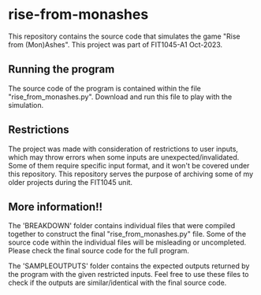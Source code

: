 # rise-from-monashes
This repository contains the source code that simulates the game "Rise from (Mon)Ashes". This project was part of FIT1045-A1 Oct-2023.

## Running the program
The source code of the program is contained within the file "rise_from_monashes.py". Download and run this file to play with the simulation. 

## Restrictions
The project was made with consideration of restrictions to user inputs, which may throw errors when some inputs are unexpected/invalidated. Some of them require specific input format, and it won't be covered under this repository. This repository serves the purpose of archiving some of my older projects during the FIT1045 unit.

## More information!!
The 'BREAKDOWN' folder contains individual files that were compiled together to construct the final "rise_from_monashes.py" file. Some of the source code within the individual files will be misleading or uncompleted. Please check the final source code for the full program.

The 'SAMPLEOUTPUTS' folder contains the expected outputs returned by the program with the given restricted inputs. Feel free to use these files to check if the outputs are similar/identical with the final source code.
